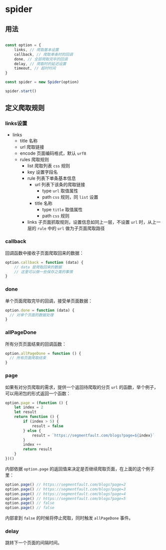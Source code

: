 # spider

## 用法

```js

const option = {
    links, // 爬取基本设置
    callback, // 爬取单条时的回调
    done, // 全部爬取完毕的回调
    delay, // 爬取时的延迟设置
    timeout, // 超时时间
}

const spider = new Spider(option)

spider.start()
```

## 定义爬取规则

### links设置

- links
  - title 名称
  - url 爬取链接
  - encode 页面编码格式，默认 `urf8`
  - rules 爬取规则
    - list 爬取列表 `css` 规则
    - key 设置字段名
    - rule 列表下单条基本信息
      - url 列表下该条的爬取链接
        - type `url` 取值属性
        - path `css` 规则，同 `list` 设置
      - title 名称
        - type `title` 取值属性
        - path `css` 规则
    - links 子页面抓取规则，设置信息如同上一层，不设置 `url` 时，从上一层的 `rule` 中的 `url` 做为子页面爬取路径

### callback

回调函数中接收子页面爬取回来的数据：

```js
option.callback = function (data) {
    // data 是爬取回来的数据
    // 这里可以做一些保存之类的事情
}
```

### done

单个页面爬取完毕的回调，接受单页面数据：

```js
option.done = function (data) {
  // 对单个页面的数据处理
}
```

### allPageDone

所有分页页面结束的回调函数：

```js
option.allPageDone = function () {
  // 所有页面爬取结束
}
```

### page

如果有对分页爬取的需求，提供一个返回待爬取的分页 `url` 的函数，举个例子，可以用闭包的形式返回一个函数：

```js
option.page = (function () {
    let index = 2
    let result
    return function () {
        if (index > 5) {
            result = false
        } else {
            result = `https://segmentfault.com/blogs?page=${index}`
        }
        index ++
        return result
    }
})()
```

内部依据 `option.page` 的返回值来决定是否继续爬取页面，在上面的这个例子里：

```js
option.page() // https://segmentfault.com/blogs?page=2
option.page() // https://segmentfault.com/blogs?page=3
option.page() // https://segmentfault.com/blogs?page=4
option.page() // https://segmentfault.com/blogs?page=5
option.page() // false
option.page() // false
```

内部拿到 `false` 的时候将停止爬取，同时触发 `allPageDone` 事件。

### delay

跳转下一个页面的间隔时间。